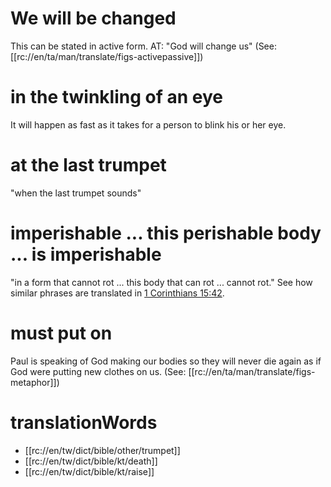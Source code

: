 # We will be changed

This can be stated in active form. AT: "God will change us" (See: [[rc://en/ta/man/translate/figs-activepassive]])

# in the twinkling of an eye

It will happen as fast as it takes for a person to blink his or her eye.

# at the last trumpet

"when the last trumpet sounds"

# imperishable ... this perishable body ... is imperishable

"in a form that cannot rot ... this body that can rot ... cannot rot." See how similar phrases are translated in [1 Corinthians 15:42](./42.md).

# must put on

Paul is speaking of God making our bodies so they will never die again as if God were putting new clothes on us. (See: [[rc://en/ta/man/translate/figs-metaphor]])

# translationWords

* [[rc://en/tw/dict/bible/other/trumpet]]
* [[rc://en/tw/dict/bible/kt/death]]
* [[rc://en/tw/dict/bible/kt/raise]]